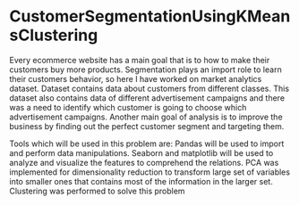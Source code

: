 # CustomerSegmentationUsingKMeansClustering

Every ecommerce website has a main goal that is to how to make their customers buy more products. 
Segmentation plays an import role to learn their customers behavior, so here I have worked on market analytics dataset. 
Dataset contains data about customers from different classes. 
This dataset also contains data of different advertisement campaigns and there was a need to identify which customer is going to choose which advertisement campaigns. 
Another main goal of analysis is to improve the business by finding out the perfect customer segment and targeting them. 

Tools which will be used in this problem are:
Pandas will be used to import and perform data manipulations. Seaborn and matplotlib will be used to analyze and visualize the features to comprehend the relations. PCA was implemented for dimensionality reduction to transform large set of variables into smaller ones that contains most of the information in the larger set. Clustering was performed to solve this problem

